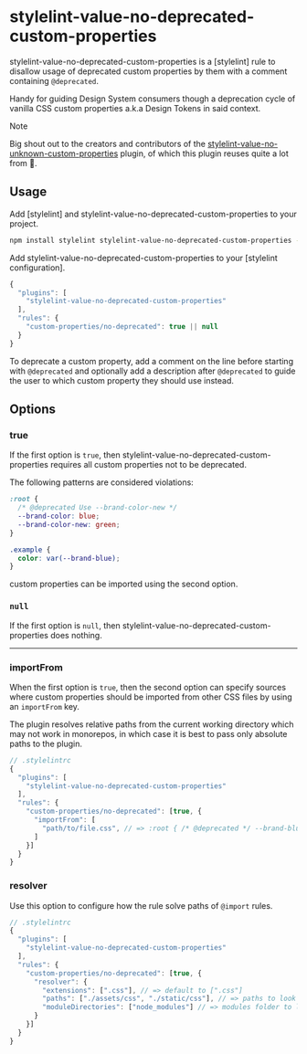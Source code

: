 # stylelint-value-no-deprecated-custom-properties

stylelint-value-no-deprecated-custom-properties is a [stylelint] rule to disallow usage of deprecated custom properties by them with a comment containing `@deprecated`.

Handy for guiding Design System consumers though a deprecation cycle of vanilla CSS custom properties a.k.a Design Tokens in said context.

> [!NOTE]  
> Big shout out to the creators and contributors of the [stylelint-value-no-unknown-custom-properties](https://github.com/csstools/stylelint-value-no-unknown-custom-properties) plugin, of which this plugin reuses quite a lot from 🙌.

## Usage

Add [stylelint] and stylelint-value-no-deprecated-custom-properties to your project.

```bash
npm install stylelint stylelint-value-no-deprecated-custom-properties --save-dev
```

Add stylelint-value-no-deprecated-custom-properties to your [stylelint configuration].

```js
{
  "plugins": [
    "stylelint-value-no-deprecated-custom-properties"
  ],
  "rules": {
    "custom-properties/no-deprecated": true || null
  }
}
```

To deprecate a custom property, add a comment on the line before starting with `@deprecated` and optionally add a description after `@deprecated` to guide the user to which custom property they should use instead.

## Options

### true

If the first option is `true`, then stylelint-value-no-deprecated-custom-properties requires all custom properties not to be deprecated.

The following patterns are considered violations:

```css
:root {
  /* @deprecated Use --brand-color-new */
  --brand-color: blue;
  --brand-color-new: green;
}

.example {
  color: var(--brand-blue);
}
```

custom properties can be imported using the second option.

### `null`

If the first option is `null`, then
stylelint-value-no-deprecated-custom-properties does nothing.

---

### importFrom

When the first option is `true`, then the second option can specify sources where custom properties should be imported from other CSS files by using an `importFrom` key.

The plugin resolves relative paths from the current working directory which may not work in monorepos, in which case it is best to pass only absolute paths to the plugin.

```js
// .stylelintrc
{
  "plugins": [
    "stylelint-value-no-deprecated-custom-properties"
  ],
  "rules": {
    "custom-properties/no-deprecated": [true, {
      "importFrom": [
        "path/to/file.css", // => :root { /* @deprecated */ --brand-blue: #33f; }
      ]
    }]
  }
}
```

### resolver

Use this option to configure how the rule solve paths of `@import` rules.

```js
// .stylelintrc
{
  "plugins": [
    "stylelint-value-no-deprecated-custom-properties"
  ],
  "rules": {
    "custom-properties/no-deprecated": [true, {
      "resolver": {
        "extensions": [".css"], // => default to [".css"]
        "paths": ["./assets/css", "./static/css"], // => paths to look for files, default to []
        "moduleDirectories": ["node_modules"] // => modules folder to look for files, default to ["node_modules"]
      }
    }]
  }
}
```
